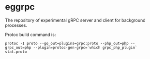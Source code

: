 # eggrpc
The repository of experimental gRPC server and client for background processes. 

Protoc build command is:

    protoc -I proto --go_out=plugins=grpc:proto --php_out=php --grpc_out=php --plugin=protoc-gen-grpc=`which grpc_php_plugin` stat.proto
